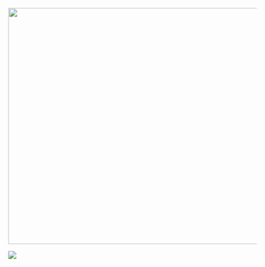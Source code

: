<p align="center">
  <img width="855" height="480" src="https://github.com/ivantiIlyaoi/ivantiIlyaoi/blob/main/doomedyaoi.gif?raw=true">
</p> 

![](https://komarev.com/ghpvc/?username=ivantiIlyaoi&label=ohhhhh+yeahhhh+?!&color=944450&style=plastic&base=5046)
